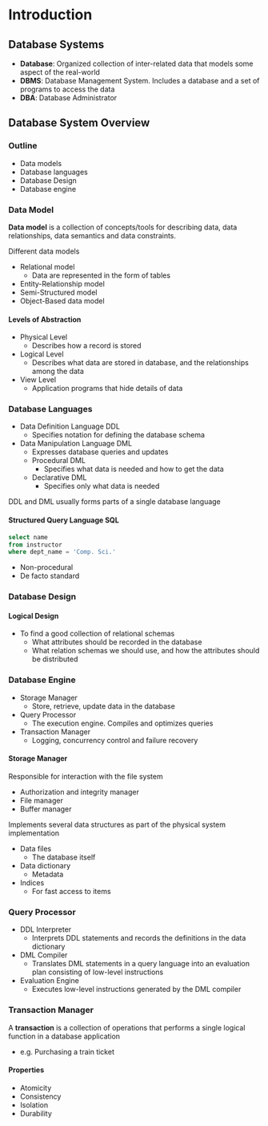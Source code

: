 # Introduction

## Database Systems

- **Database**: Organized collection of inter-related data that models some aspect of the real-world
- **DBMS**: Database Management System. Includes a database and a set of programs to access the data
- **DBA**: Database Administrator

## Database System Overview

### Outline

- Data models
- Database languages
- Database Design
- Database engine

### Data Model

**Data model** is a collection of concepts/tools for describing data, data relationships, data semantics and data constraints.

Different data models

- Relational model
  - Data are represented in the form of tables
- Entity-Relationship model
- Semi-Structured model
- Object-Based data model

#### Levels of Abstraction

- Physical Level
  - Describes how a record is stored
- Logical Level
  - Describes what data are stored in database, and the relationships among the data
- View Level
  - Application programs that hide details of data

### Database Languages

- Data Definition Language DDL
  - Specifies notation for defining the database schema
- Data Manipulation Language DML
  - Expresses database queries and updates
  - Procedural DML
    - Specifies what data is needed and how to get the data
  - Declarative DML
    - Specifies only what data is needed

DDL and DML usually forms parts of a single database language

#### Structured Query Language SQL

```sql
select name
from instructor
where dept_name = 'Comp. Sci.'
```

- Non-procedural
- De facto standard

### Database Design

#### Logical Design

- To find a good collection of relational schemas
  - What attributes should be recorded in the database
  - What relation schemas we should use, and how the attributes should be distributed

### Database Engine

- Storage Manager
  - Store, retrieve, update data in the database
- Query Processor
  - The execution engine. Compiles and optimizes queries
- Transaction Manager
  - Logging, concurrency control and failure recovery

#### Storage Manager

Responsible for interaction with the file system

- Authorization and integrity manager
- File manager
- Buffer manager

Implements several data structures as part of the physical system implementation

- Data files
  - The database itself
- Data dictionary
  - Metadata
- Indices
  - For fast access to items

### Query Processor

- DDL Interpreter
  - Interprets DDL statements and records the definitions in the data dictionary
- DML Compiler
  - Translates DML statements in a query language into an evaluation plan consisting of low-level instructions
- Evaluation Engine
  - Executes low-level instructions generated by the DML compiler

### Transaction Manager

A **transaction** is a collection of operations that performs a single logical function in a database application

- e.g. Purchasing a train ticket

#### Properties

- Atomicity
- Consistency
- Isolation
- Durability
